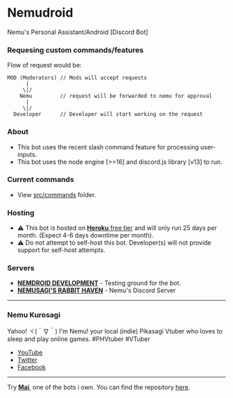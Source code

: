 # Nemudroid
Nemu's Personal Assistant/Android
[Discord Bot]

### Requesing custom commands/features
Flow of request would be:
```
MOD (Moderators) // Mods will accept requests
      |
     \|/
    Nemu         // request will be forwarded to nemu for approval
      |
     \|/
  Developer      // Developer will start working on the request
```

### About
- This bot uses the recent slash command feature for processing user-inputs.
- This bot uses the node engine [>=16] and discord.js library [v13] to run.

### Current commands
- View [src/commands](https://github.com/maisans-maid/nemudroid/tree/main/src/commands) folder.

### Hosting
- ⚠️ This bot is hosted on [**Heroku** free tier](https://herokuapp.com) and will only run 25 days per month. (Expect 4-6 days downtime per month).
- ⚠️ Do not attempt to self-host this bot. Developer(s) will not provide support for self-host attempts.

### Servers
- [**NEMDROID DEVELOPMENT**](https://discord.gg/JxKpUYRS)      - Testing ground for the bot.
- [**NEMUSAGI'S RABBIT HAVEN**](https://discord.gg/GCzEpb9wmf) - Nemu's Discord Server

---

### Nemu Kurosagi
Yahoo! ヾ(＾∇＾) I'm Nemu! your local (indie) Pikasagi Vtuber who loves to sleep and play online games. #PHVtuber #VTuber
- [YouTube](https://www.youtube.com/c/NemusagiCh)
- [Twitter](https://twitter.com/nemusagii)
- [Facebook](https://www.facebook.com/nemurinnn)

---
Try [**Mai**](https://top.gg/bot/702074452317307061), one of the bots i own. You can find the repository [here](https://github.com/maisans-maid/mai).
